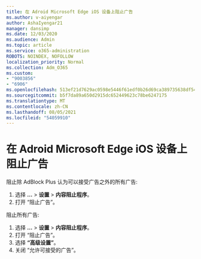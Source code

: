 ```yaml
---
title: 在 Adroid Microsoft Edge iOS 设备上阻止广告
ms.author: v-aiyengar
author: AshaIyengar21
manager: dansimp
ms.date: 12/03/2020
ms.audience: Admin
ms.topic: article
ms.service: o365-administration
ROBOTS: NOINDEX, NOFOLLOW
localization_priority: Normal
ms.collection: Adm_O365
ms.custom:
- "9003856"
- "6906"
ms.openlocfilehash: 513ef21d7629ac0598e5446f61edf0b26d69ca389735638df54f32dffbe3059b
ms.sourcegitcommit: b5f7da89a650d2915dc652449623c78be6247175
ms.translationtype: MT
ms.contentlocale: zh-CN
ms.lasthandoff: 08/05/2021
ms.locfileid: "54059910"
---
```

# <a name="block-ads-in-microsoft-edge-on-an-adroid-or-ios-device"></a>在 Adroid Microsoft Edge iOS 设备上阻止广告

阻止除 AdBlock Plus 认为可以接受广告之外的所有广告:
1. 选择 **…** > **设置**  > **内容阻止程序**。
2. 打开 “阻止广告”。

阻止所有广告:
1. 选择 **…** > **设置**  > **内容阻止程序**。
2. 打开 “阻止广告”。
3. 选择 **“高级设置”**。
4. 关闭 “允许可接受的广告”。
